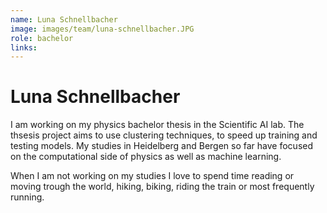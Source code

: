 ```yaml
---
name: Luna Schnellbacher
image: images/team/luna-schnellbacher.JPG
role: bachelor
links:
---
```


# Luna Schnellbacher

I am working on my physics bachelor thesis in the Scientific AI lab. The thsesis project aims to use clustering techniques, to speed up training and testing models. My studies in Heidelberg and Bergen so far have focused on the computational side of physics as well as machine learning.

When I am not working on my studies I love to spend time reading or moving trough the world, hiking, biking, riding the train or most frequently running.

